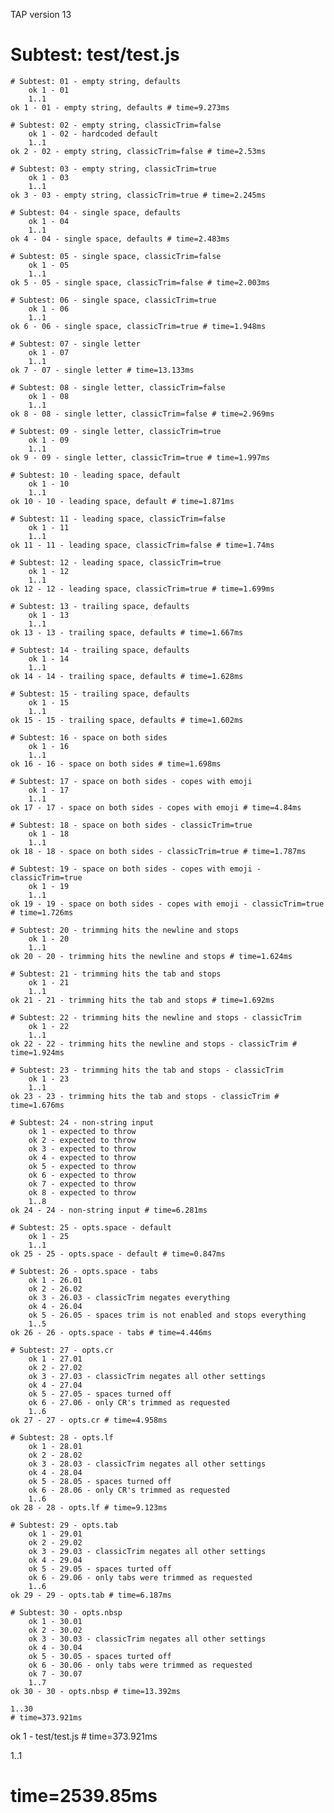 TAP version 13
# Subtest: test/test.js
    # Subtest: 01 - empty string, defaults
        ok 1 - 01
        1..1
    ok 1 - 01 - empty string, defaults # time=9.273ms
    
    # Subtest: 02 - empty string, classicTrim=false
        ok 1 - 02 - hardcoded default
        1..1
    ok 2 - 02 - empty string, classicTrim=false # time=2.53ms
    
    # Subtest: 03 - empty string, classicTrim=true
        ok 1 - 03
        1..1
    ok 3 - 03 - empty string, classicTrim=true # time=2.245ms
    
    # Subtest: 04 - single space, defaults
        ok 1 - 04
        1..1
    ok 4 - 04 - single space, defaults # time=2.483ms
    
    # Subtest: 05 - single space, classicTrim=false
        ok 1 - 05
        1..1
    ok 5 - 05 - single space, classicTrim=false # time=2.003ms
    
    # Subtest: 06 - single space, classicTrim=true
        ok 1 - 06
        1..1
    ok 6 - 06 - single space, classicTrim=true # time=1.948ms
    
    # Subtest: 07 - single letter
        ok 1 - 07
        1..1
    ok 7 - 07 - single letter # time=13.133ms
    
    # Subtest: 08 - single letter, classicTrim=false
        ok 1 - 08
        1..1
    ok 8 - 08 - single letter, classicTrim=false # time=2.969ms
    
    # Subtest: 09 - single letter, classicTrim=true
        ok 1 - 09
        1..1
    ok 9 - 09 - single letter, classicTrim=true # time=1.997ms
    
    # Subtest: 10 - leading space, default
        ok 1 - 10
        1..1
    ok 10 - 10 - leading space, default # time=1.871ms
    
    # Subtest: 11 - leading space, classicTrim=false
        ok 1 - 11
        1..1
    ok 11 - 11 - leading space, classicTrim=false # time=1.74ms
    
    # Subtest: 12 - leading space, classicTrim=true
        ok 1 - 12
        1..1
    ok 12 - 12 - leading space, classicTrim=true # time=1.699ms
    
    # Subtest: 13 - trailing space, defaults
        ok 1 - 13
        1..1
    ok 13 - 13 - trailing space, defaults # time=1.667ms
    
    # Subtest: 14 - trailing space, defaults
        ok 1 - 14
        1..1
    ok 14 - 14 - trailing space, defaults # time=1.628ms
    
    # Subtest: 15 - trailing space, defaults
        ok 1 - 15
        1..1
    ok 15 - 15 - trailing space, defaults # time=1.602ms
    
    # Subtest: 16 - space on both sides
        ok 1 - 16
        1..1
    ok 16 - 16 - space on both sides # time=1.698ms
    
    # Subtest: 17 - space on both sides - copes with emoji
        ok 1 - 17
        1..1
    ok 17 - 17 - space on both sides - copes with emoji # time=4.84ms
    
    # Subtest: 18 - space on both sides - classicTrim=true
        ok 1 - 18
        1..1
    ok 18 - 18 - space on both sides - classicTrim=true # time=1.787ms
    
    # Subtest: 19 - space on both sides - copes with emoji - classicTrim=true
        ok 1 - 19
        1..1
    ok 19 - 19 - space on both sides - copes with emoji - classicTrim=true # time=1.726ms
    
    # Subtest: 20 - trimming hits the newline and stops
        ok 1 - 20
        1..1
    ok 20 - 20 - trimming hits the newline and stops # time=1.624ms
    
    # Subtest: 21 - trimming hits the tab and stops
        ok 1 - 21
        1..1
    ok 21 - 21 - trimming hits the tab and stops # time=1.692ms
    
    # Subtest: 22 - trimming hits the newline and stops - classicTrim
        ok 1 - 22
        1..1
    ok 22 - 22 - trimming hits the newline and stops - classicTrim # time=1.924ms
    
    # Subtest: 23 - trimming hits the tab and stops - classicTrim
        ok 1 - 23
        1..1
    ok 23 - 23 - trimming hits the tab and stops - classicTrim # time=1.676ms
    
    # Subtest: 24 - non-string input
        ok 1 - expected to throw
        ok 2 - expected to throw
        ok 3 - expected to throw
        ok 4 - expected to throw
        ok 5 - expected to throw
        ok 6 - expected to throw
        ok 7 - expected to throw
        ok 8 - expected to throw
        1..8
    ok 24 - 24 - non-string input # time=6.281ms
    
    # Subtest: 25 - opts.space - default
        ok 1 - 25
        1..1
    ok 25 - 25 - opts.space - default # time=0.847ms
    
    # Subtest: 26 - opts.space - tabs
        ok 1 - 26.01
        ok 2 - 26.02
        ok 3 - 26.03 - classicTrim negates everything
        ok 4 - 26.04
        ok 5 - 26.05 - spaces trim is not enabled and stops everything
        1..5
    ok 26 - 26 - opts.space - tabs # time=4.446ms
    
    # Subtest: 27 - opts.cr
        ok 1 - 27.01
        ok 2 - 27.02
        ok 3 - 27.03 - classicTrim negates all other settings
        ok 4 - 27.04
        ok 5 - 27.05 - spaces turned off
        ok 6 - 27.06 - only CR's trimmed as requested
        1..6
    ok 27 - 27 - opts.cr # time=4.958ms
    
    # Subtest: 28 - opts.lf
        ok 1 - 28.01
        ok 2 - 28.02
        ok 3 - 28.03 - classicTrim negates all other settings
        ok 4 - 28.04
        ok 5 - 28.05 - spaces turned off
        ok 6 - 28.06 - only CR's trimmed as requested
        1..6
    ok 28 - 28 - opts.lf # time=9.123ms
    
    # Subtest: 29 - opts.tab
        ok 1 - 29.01
        ok 2 - 29.02
        ok 3 - 29.03 - classicTrim negates all other settings
        ok 4 - 29.04
        ok 5 - 29.05 - spaces turted off
        ok 6 - 29.06 - only tabs were trimmed as requested
        1..6
    ok 29 - 29 - opts.tab # time=6.187ms
    
    # Subtest: 30 - opts.nbsp
        ok 1 - 30.01
        ok 2 - 30.02
        ok 3 - 30.03 - classicTrim negates all other settings
        ok 4 - 30.04
        ok 5 - 30.05 - spaces turted off
        ok 6 - 30.06 - only tabs were trimmed as requested
        ok 7 - 30.07
        1..7
    ok 30 - 30 - opts.nbsp # time=13.392ms
    
    1..30
    # time=373.921ms
ok 1 - test/test.js # time=373.921ms

1..1
# time=2539.85ms
